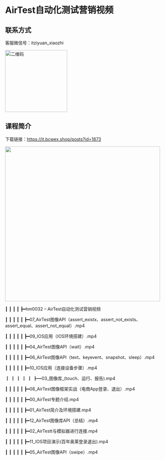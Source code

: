 # AirTest自动化测试营销视频

## 联系方式

客服微信号：itziyuan_xiaozhi

<img src="https://ziyuanyun.oss-cn-guangzhou.aliyuncs.com/common/20240614073449/666b82192834a.jpg" width="200" height="200" alt="二维码">

## 课程简介

下载链接：https://it.bcwex.shop/posts?id=1873

<img src="https://ziyuanyun.oss-cn-guangzhou.aliyuncs.com/yun/20240515183553/66449009e6852.jpg" width="500" alt="">

  ┃ ┃ ┃ ┃ ┣━hm0032 &#8211; AirTest自动化测试营销视频

 ┃ ┃ ┃ ┃ ┃ ┣━07_AirTest图像API（assert_existx、assert_not_exists、assert_equal、assert_not_equal）.mp4

 ┃ ┃ ┃ ┃ ┃ ┣━09_IOS应用（IOS环境搭建）.mp4

 ┃ ┃ ┃ ┃ ┃ ┣━04_AirTest图像API（wait）.mp4

 ┃ ┃ ┃ ┃ ┃ ┣━06_AirTest图像API（text、keyevent、snapshot、sleep）.mp4

 ┃ ┃ ┃ ┃ ┃ ┣━10_IOS应用（连接设备步骤）.mp4

 ┃ ┃ ┃ ┃ ┃ ┣━03_图像库_(touch、运行、报告).mp4

 ┃ ┃ ┃ ┃ ┃ ┣━08_AirTest图像框架实战（电商App登录、退出）.mp4

 ┃ ┃ ┃ ┃ ┃ ┣━00_AirTest专题介绍.mp4

 ┃ ┃ ┃ ┃ ┃ ┣━01_AirTest简介及环境搭建.mp4

 ┃ ┃ ┃ ┃ ┃ ┣━12_AirTest图像库API（总结）.mp4

 ┃ ┃ ┃ ┃ ┃ ┣━02_AirTestt与模拟器进行连接.mp4

 ┃ ┃ ┃ ┃ ┃ ┣━11_IOS项目演示(百年奥莱登录退出).mp4

 ┃ ┃ ┃ ┃ ┃ ┣━05_AirTest图像API（swipe）.mp4

  